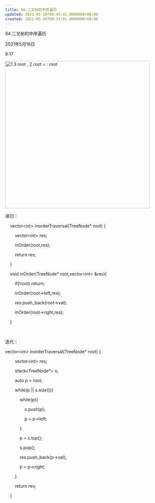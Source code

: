 ```yaml
---
title: 94.二叉树的中序遍历
updated: 2021-05-16T09:43:42.0000000+08:00
created: 2021-05-16T09:17:01.0000000+08:00
---
```


94.二叉树的中序遍历

2021年5月16日

9:17

<img src="C:\Users\82772\AppData\Local\Temp\yifan&#39;s Notebook\pandoc/media/image1.png" style="width:4.88542in;height:4.95833in" alt="1 3 root , 2 root = : root " />

递归：

    vector\<int> inorderTraversal(TreeNode\* root) {

        vector\<int> res;

        inOrder(root,res);

        return res;

    }

    void inOrder(TreeNode\* root,vector\<int> &res){

        if(!root) return;

        inOrder(root->left,res);

        res.push_back(root->val);

        inOrder(root->right,res);

    }

 

迭代：

vector\<int> inorderTraversal(TreeNode\* root) {

        vector\<int> res;

        stack\<TreeNode\*\> s;

        auto p = root;

        while(p \|\| s.size()){

            while(p){

                s.push(p);

                p = p->left;

            }

            p = s.top();

            s.pop();

            res.push_back(p->val);

            p = p->right;

        }

        return res;

    }
